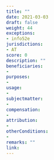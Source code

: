 ```yaml
---
title: ""
date: 2021-03-03 
draft: false
weight: 44
exceptions:
- info52e
jurisdictions:
- AT
score: 0
description: "" 
beneficiaries:
- 
purposes: 
- 
usage:
- 
subjectmatter:
- 
compensation:
-
attribution: 
-
otherConditions: 
- 
remarks: ""
link: 
---
```

